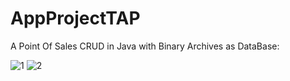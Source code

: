 # AppProjectTAP
A Point Of Sales CRUD in Java with Binary Archives as DataBase:<br>

![1](https://github.com/GabrielMoraP/AppProjectTAP/assets/150285459/d3fee909-267b-443a-b1f0-bb49db4b7d88)
![2](https://github.com/GabrielMoraP/AppProjectTAP/assets/150285459/9c0bcfb5-9115-4f27-9160-5af4814626ce)
